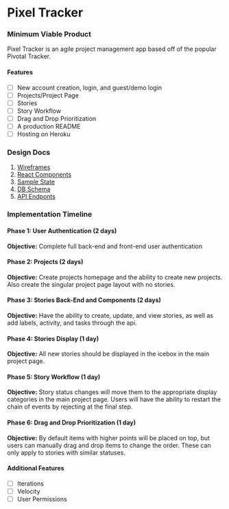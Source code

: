 # Pixel Tracker

<Heroku link goes here>

### Minimum Viable Product

Pixel Tracker is an agile project management app based off of the popular
Pivotal Tracker.

#### Features
- [ ] New account creation, login, and guest/demo login
- [ ] Projects/Project Page
- [ ] Stories
- [ ] Story Workflow
- [ ] Drag and Drop Prioritization
- [ ] A production README
- [ ] Hosting on Heroku

### Design Docs
1. [Wireframes](/docs/wireframes)
2. [React Components](/docs/component-hierarchy.md)
3. [Sample State](/docs/sample-state.md)
4. [DB Schema](/docs/schema.md)
5. [API Endponts](/docs/api-endpoints.md)

### Implementation Timeline
#### Phase 1: User Authentication (2 days)
__Objective:__ Complete full back-end and front-end user authentication
#### Phase 2: Projects (2 days)
__Objective:__ Create projects homepage and the ability to create new projects. Also create the singular project page layout with no stories.
#### Phase 3: Stories Back-End and Components (2 days)
__Objective:__ Have the ability to create, update, and view stories, as well as add labels, activity, and tasks through the api.
#### Phase 4: Stories Display (1 day)
__Objective:__ All new stories should be displayed in the icebox in the main project page.
#### Phase 5: Story Workflow (1 day)
__Objective:__ Story status changes will move them to the appropriate display categories in the main project page. Users will have the ability to restart the chain of events by rejecting at the final step.
#### Phase 6: Drag and Drop Prioritization (1 day)
__Objective:__ By default items with higher points will be placed on top, but users can manually drag and drop items to change the order. These can only apply to stories with similar statuses.  

#### Additional Features
- [ ] Iterations
- [ ] Velocity
- [ ] User Permissions
